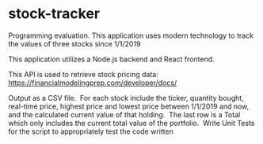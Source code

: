 # stock-tracker
Programming evaluation. This application uses modern technology to track the values of three stocks since 1/1/2019

This application utilizes a Node.js backend and React frontend. 

This API is used to retrieve stock pricing data: https://financialmodelingprep.com/developer/docs/ 

Output as a CSV file.  For each stock include the ticker, quantity bought, real-time price, highest price and lowest price between 1/1/2019 and now, and the calculated current value of that holding.  The last row is a Total which only includes the current total value of the portfolio.  Write Unit Tests for the script to appropriately test the code written 